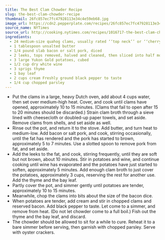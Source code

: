 ```yaml
---
title: The Best Clam Chowder Recipe
slug: the-best-clam-chowder-recipe
thumbnail: 26fc857ec7fc47928113e34c4e59eb68.jpg
image_url: https://cdn2.pepperplate.com/recipes/26fc857ec7fc47928113e34c4e59eb68.jpg
source_name: NYTimes
source_url: http://cooking.nytimes.com/recipes/1016717-the-best-clam-chowder
ingredients:
  - 24 medium-size quahog clams, usually rated ‘‘top neck’’ or ‘‘cherrystone,’’ rinsed
  - 1 tablespoon unsalted butter
  - 1/4 pound slab bacon or salt pork, diced
  - 2 leeks, tops removed, halved and cleaned, then sliced into half moons
  - 3 large Yukon Gold potatoes, cubed
  - 1/2 cup dry white wine
  - 3 sprigs thyme
  - 1 bay leaf
  - 2 cups cream Freshly ground black pepper to taste
  - 1/4 cup chopped parsley
---
```


* Put the clams in a large, heavy Dutch oven, add about 4 cups water, then set over medium-high heat. Cover, and cook until clams have opened, approximately 10 to 15 minutes. (Clams that fail to open after 15 to 20 minutes should be discarded.) Strain clam broth through a sieve lined with cheesecloth or doubled-up paper towels, and set aside. Remove clams from shells, and set aside as well.
* Rinse out the pot, and return it to the stove. Add butter, and turn heat to medium-low. Add bacon or salt pork, and cook, stirring occasionally, until the fat has rendered and the pork has started to brown, approximately 5 to 7 minutes. Use a slotted spoon to remove pork from fat, and set aside.
* Add the leeks to the fat, and cook, stirring frequently, until they are soft but not brown, about 10 minutes. Stir in potatoes and wine, and continue cooking until wine has evaporated and the potatoes have just started to soften, approximately 5 minutes. Add enough clam broth to just cover the potatoes, approximately 3 cups, reserving the rest for another use. Add the thyme and the bay leaf.
* Partly cover the pot, and simmer gently until potatoes are tender, approximately 10 to 15 minutes.
* Meanwhile, chop the clams into bits about the size of the bacon dice.
* When potatoes are tender, add cream and stir in chopped clams and reserved bacon. Add black pepper to taste. Let come to a simmer, and remove from heat. (Do not let chowder come to a full boil.) Fish out the thyme and the bay leaf, and discard.
* The chowder should be allowed to sit for a while to cure. Reheat it to a bare simmer before serving, then garnish with chopped parsley. Serve with oyster crackers.

